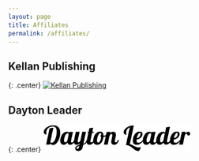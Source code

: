 ```yaml
---
layout: page
title: Affiliates
permalink: /affiliates/
---
```


## Kellan Publishing
{: .center}
[![Kellan Publishing](https://kellanpublishing.3dcartstores.com/assets/images/affiliateBanners/affiliateBanner1.jpg "Kellan Publishing")](https://kellanpublishing.3dcartstores.com/?AffId=9)

## Dayton Leader
{: .center}
[![Dayton Leader](https://raw.githubusercontent.com/KateSebeny/katesebeny.github.io/master/images/DaytonLeader.png "Dayton Leader")](http://daytonleader.wix.com/daytonleader)
